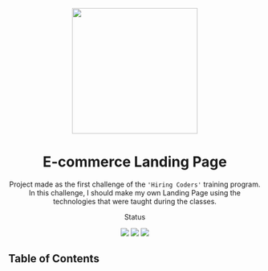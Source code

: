 <p align="center">
    <img src="https://profitablesites.com/wp-content/uploads/2017/02/Landing_Page.png" height="250px">
</p>

<h1 align="center">E-commerce Landing Page</h1>
<p align="center">
    Project made as the first challenge of the <code>'Hiring Coders'</code> training program. In this challenge, I should make my own Landing Page using the technologies that were taught during the classes.
</p>

<p align="center">
    Status
</p>

<p align="center">
    <img src="https://img.shields.io/github/issues/rodrigsmor/Marketlify?style=for-the-badge"> 
    <img src="https://img.shields.io/github/forks/rodrigsmor/Marketlify?style=for-the-badge">
    <img src="https://img.shields.io/github/stars/rodrigsmor/Marketlify?style=for-the-badge">
</p>

## Table of Contents
